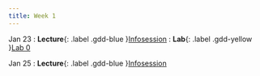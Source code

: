 ```yaml
---
title: Week 1
---
```


Jan 23
: **Lecture**{: .label .gdd-blue }[Infosession]
: **Lab**{: .label .gdd-yellow }[Lab 0]

Jan 25
: **Lecture**{: .label .gdd-blue }[Infosession]


<!-- [Infosession]: -->

[Lab 0]: ./../pages/labs/lab0/lab0
[Infosession]: https://docs.google.com/presentation/d/1DG7QpgNLEpUFOxUlQxWMB3nLZXVayormcf9p7dAeaCc/edit?usp=sharing
